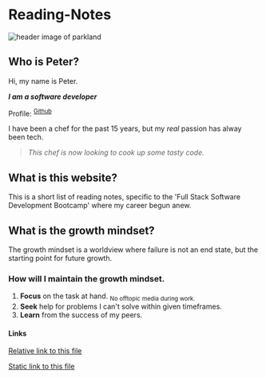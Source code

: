# Reading-Notes
![header image of parkland](https://media.discordapp.net/attachments/914902361246416966/915747141023068180/unknown.png)


## Who is Peter?
Hi, my name is Peter. 

***I am a software developer***

Profile: <SUP>[Github](https://github.com/AddPCB)</SUP>

I have been a chef for the past 15 years, but my *real* passion has alway been tech.

> *This chef is now looking to cook up some tasty code.*

## What is this website?
This is a short list of reading notes, specific to the 'Full Stack Software Development Bootcamp' where my career begun anew.

## What is the growth mindset?
The growth mindset is a worldview where failure is not an end state, but the starting point for future growth.

### How will I maintain the growth mindset.

1. **Focus** on the task at hand. <SUB>No offtopic media during work.</SUB>
2. **Seek** help for problems I can't solve within given timeframes.
3. **Learn** from the success of my peers.

#### Links
[Relative link to this file](README.md)

[Static link to this file](https://addpcb.github.io/reading-notes/README.md)
